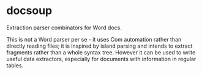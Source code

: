 # docsoup

Extraction parser combinators for Word docs. 

This is not a Word parser per se - it uses Com automation 
rather than directly reading files; it is inspired by island 
parsing and intends to extract fragments rather than a whole 
syntax tree. However it can be used to write useful data 
extractors, especially for documents with information in regular 
tables.

